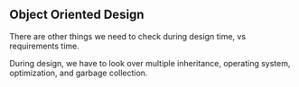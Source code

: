 ## Object Oriented Design

There are other things we need to check during design time, vs requirements time.

During design, we have to look over multiple inheritance, operating system, optimization, and garbage collection.